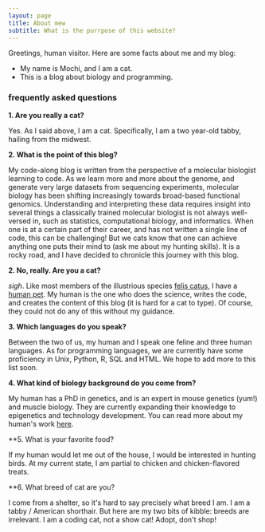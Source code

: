 ```yaml
---
layout: page
title: About mew
subtitle: What is the purrpose of this website?
---
```


Greetings, human visitor. Here are some facts about me and my blog:

- My name is Mochi, and I am a cat.
- This is a blog about biology and programming.


### frequently asked questions

**1. Are you really a cat?**

Yes. As I said above, I am a cat. Specifically, I am a two year-old tabby, hailing from the midwest.

**2. What is the point of this blog?**

My code-along blog is written from the perspective of a molecular biologist learning to code. 
As we learn more and more about the genome, and generate very large datasets from sequencing experiments, molecular biology has been shifting increasingly towards broad-based functional genomics. Understanding and interpreting these data requires insight into several things a classically trained molecular biologist is not always well-versed in, such as statistics, computational biology, and informatics.
When one is at a certain part of their career, and has not written a single line of code, this can be challenging! But we cats know that one can achieve anything one puts their mind to (ask me about my hunting skills). It is a rocky road, and I have decided to chronicle this journey with this blog.

**2. No, really. Are you a cat?**

*sigh*. Like most members of the illustrious species [felis catus](https://en.wikipedia.org/wiki/Cat), I have a [human pet](https://twitter.com/bkcenik). My human is the one who does the science, writes the code, and creates the content of this blog (it is hard for a cat to type). Of course, they could not do any of this without my guidance. 

**3. Which languages do you speak?**

Between the two of us, my human and I speak one feline and three human languages.
As for programming languages, we are currently have some proficiency in Unix, Python, R, SQL and HTML. We hope to add more to this list soon.

**4. What kind of biology background do you come from?**

My human has a PhD in genetics, and is an expert in mouse genetics (yum!) and muscle biology. They are currently expanding their knowledge to epigenetics and technology development. You can read more about my human's work [here](https://scholar.google.com/citations?user=1h_8fukAAAAJ&hl=en).

**5. What is your favorite food?

If my human would let me out of the house, I would be interested in hunting birds. At my current state, I am partial to chicken and chicken-flavored treats.

**6. What breed of cat are you?

I come from a shelter, so it's hard to say precisely what breed I am. I am a tabby / American shorthair. But here are my two bits of kibble: breeds are irrelevant. I am a coding cat, not a show cat! Adopt, don't shop!
